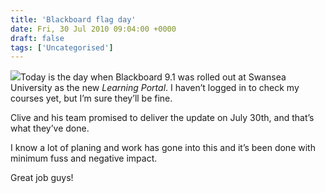 ```yaml
---
title: 'Blackboard flag day'
date: Fri, 30 Jul 2010 09:04:00 +0000
draft: false
tags: ['Uncategorised']
---
```


[![](https://blog.cpjobling.net/wp-content/uploads/2016/11/18bf5-bb-day.png?w=300)](https://blog.cpjobling.net/wp-content/uploads/2016/11/18bf5-bb-day.png)Today is the day when Blackboard 9.1 was rolled out at Swansea University as the new _Learning Portal_. I haven’t logged in to check my courses yet, but I’m sure they’ll be fine.

Clive and his team promised to deliver the update on July 30th, and that’s what they’ve done.

I know a lot of planing and work has gone into this and it’s been done with minimum fuss and negative impact.

Great job guys!